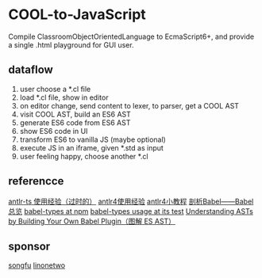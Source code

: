# COOL-to-JavaScript

Compile ClassroomObjectOrientedLanguage to EcmaScript6+, and provide a single .html playground for GUI user.

## dataflow

1. user choose a *.cl file
1. load *.cl file, show in editor
1. on editor change, send content to lexer, to parser, get a COOL AST
1. visit COOL AST, build an ES6 AST
1. generate ES6 code from ES6 AST
1. show ES6 code in UI
1. transform ES6 to vanilla JS (maybe optional)
1. execute JS in an iframe, given *.std as input
1. user feeling happy, choose another *.cl

## referencce

[antlr-ts 使用经验（过时的）](http://www.jianshu.com/p/0438cfa74a3c)
[antlr4使用经验](https://abcdabcd987.com/using-antlr4/)
[antlr4小教程](https://dohkoos.gitbooks.io/antlr4-short-course/content/basic-concept.html)
[剖析Babel——Babel总览](http://www.alloyteam.com/2017/04/analysis-of-babel-babel-overview/)
[babel-types at npm](https://www.npmjs.com/package/babel-types)
[babel-types usage at its test](https://github.com/babel/babel/blob/7.0/packages/babel-types/test/converters.js)
[Understanding ASTs by Building Your Own Babel Plugin（图解 ES AST）](https://www.sitepoint.com/understanding-asts-building-babel-plugin/)

## sponsor

[songfu](http://sist.shanghaitech.edu.cn/faculty/songfu/course/spring2017/cs131/)
[linonetwo](http://onetwo.ren/)
